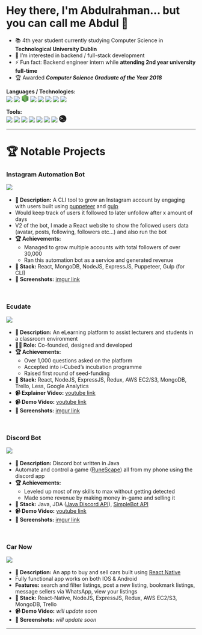 # Hey there, I'm Abdulrahman... but you can call me Abdul 👋
- 📚 4th year student currently studying Computer Science in **Technological University Dublin**
- 🤗 I’m interested in backend / full-stack development
- ⚡ Fun fact: Backend engineer intern while **attending 2nd year university full-time**
- 🏆 Awarded  ***Computer Science Graduate of the Year 2018***

**Languages / Technologies:**  
<code><img src="https://cdn.jsdelivr.net/gh/devicons/devicon/icons/javascript/javascript-original.svg" height="20"/></code>
<code><img src="https://cdn.jsdelivr.net/gh/devicons/devicon/icons/react/react-original.svg" height="20"/></code>
<code><img src="https://raw.githubusercontent.com/github/explore/80688e429a7d4ef2fca1e82350fe8e3517d3494d/topics/nodejs/nodejs.png" height="20"/></code>
<code><img src="https://cdn.jsdelivr.net/gh/devicons/devicon/icons/redux/redux-original.svg" height="20" /></code>
<code><img src="https://cdn.jsdelivr.net/gh/devicons/devicon/icons/mongodb/mongodb-plain.svg" height="20"/></code>
<code><img src="https://cdn.jsdelivr.net/gh/devicons/devicon/icons/java/java-original.svg" height="20"/></code>
<code><img src="https://cdn.jsdelivr.net/gh/devicons/devicon/icons/ruby/ruby-original.svg" height="20"/></code>
<code><img src="https://cdn.jsdelivr.net/gh/devicons/devicon/icons/rails/rails-plain.svg" height="20" /></code>

**Tools:**  
<code><img src="https://cdn.jsdelivr.net/gh/devicons/devicon/icons/git/git-plain.svg" height="20"/></code>
<code><img src="https://cdn.jsdelivr.net/gh/devicons/devicon/icons/github/github-original.svg" height="20"/></code>
<code><img src="https://cdn.jsdelivr.net/gh/devicons/devicon/icons/jira/jira-original.svg" height="20" /></code>
<code><img src="https://cdn.jsdelivr.net/gh/devicons/devicon/icons/trello/trello-plain.svg" height="20" /></code>
<code><img src="https://cdn.jsdelivr.net/gh/devicons/devicon/icons/jenkins/jenkins-original.svg" height="20" /></code>
<code><img src="https://cdn.jsdelivr.net/gh/devicons/devicon/icons/heroku/heroku-plain.svg" height="20" /></code>
<code><img src="https://cdn.jsdelivr.net/gh/devicons/devicon/icons/amazonwebservices/amazonwebservices-original.svg" height="20" /></code>
<code><img height="20" src="https://raw.githubusercontent.com/github/explore/80688e429a7d4ef2fca1e82350fe8e3517d3494d/topics/terminal/terminal.png"></code>

<hr>

# 🏆 Notable Projects
### Instagram Automation Bot
![](https://user-images.githubusercontent.com/39646629/153780578-5d6b6160-5959-4d3b-96c6-13823cc05dd9.gif)
- **📝 Description:** A CLI tool to grow an Instagram account by engaging with users built using [puppeteer](https://www.npmjs.com/package/puppeteer) and [gulp](https://www.npmjs.com/package/gulp)
- Would keep track of users it followed to later unfollow after x amount of days
- V2 of the bot, I made a React website to show the followed users data (avatar, posts, following, followers etc...) and also run the bot
- **🏆 Achievements:** 
  * Managed to grow multiple accounts with total followers of over 30,000
  * Ran this automation bot as a service and generated revenue
- **🧱 Stack:** React, MongoDB, NodeJS, ExpressJS, Puppeteer, Gulp (for CLI)
- **📸 Screenshots:** [imgur link](https://imgur.com/a/4EpmS3C)
<br>

### Ecudate
![](https://user-images.githubusercontent.com/39646629/153781042-3a20329f-87d3-40da-a01d-f0f3a7f8d2a2.gif)
- **📝 Description:** An eLearning platform to assist lecturers and students in a classroom environment
- **👨‍💼 Role:** Co-founded, designed and developed
- **🏆 Achievements:** 
  * Over 1,000 questions asked on the platform
  * Accepted into i-Cubed’s incubation programme
  * Raised first round of seed-funding
- **🧱 Stack:** React, NodeJS, ExpressJS, Redux, AWS EC2/S3, MongoDB, Trello, Less, Google Analytics
- **📹 Explainer Video:** [youtube link](https://www.youtube.com/watch?v=_EZtRBD2YQI)
- **📹 Demo Video:** [youtube link](https://www.youtube.com/watch?v=fyu02UEmln0&feature=youtu.be)
- **📸 Screenshots:** [imgur link](https://imgur.com/a/cYOsnOn)
<br>

### Discord Bot
![](https://user-images.githubusercontent.com/39646629/153781218-df95339a-f9f5-4535-9ac8-1a5663f02583.gif)
- **📝 Description:** Discord bot written in Java
- Automate and control a game ([RuneScape](https://oldschool.runescape.com/)) all from my phone using the discord app
- **🏆 Achievements:** 
  * Leveled up most of my skills to max without getting detected
  * Made some revenue by making money in-game and selling it
- **🧱 Stack:** Java, JDA ([Java Discord API](https://github.com/DV8FromTheWorld/JDA)), [SimpleBot API](https://simplebot.org/docs/)
- **📹 Demo Video:** [youtube link](https://youtu.be/woojPInzuRA)
- **📸 Screenshots:** [imgur link](https://imgur.com/a/OZTmypN)
<br>

### Car Now
![](https://user-images.githubusercontent.com/39646629/153852089-a66f6ff2-5abd-434c-8b6d-7430874f5255.gif)
- **📝 Description:** An app to buy and sell cars built using [React Native](https://reactnative.dev/)
- Fully functional app works on both IOS & Android
- **Features:** search and filter listings, post a new listing, bookmark listings, message sellers via WhatsApp, view your listings
- **🧱 Stack:** React-Native, NodeJS, ExpressJS, Redux, AWS EC2/S3, MongoDB, Trello
- **📹 Demo Video:** *will update soon*
- **📸 Screenshots:** *will update soon*
<hr />

<!-- [![Explainer Video](https://user-images.githubusercontent.com/39646629/153779065-f6070f2d-695b-41f3-8b4c-0553ebe4fa2d.png)](https://www.youtube.com/watch?v=_EZtRBD2YQI) -->

<!-- <img width="1789" alt="image" src="https://user-images.githubusercontent.com/39646629/153779065-f6070f2d-695b-41f3-8b4c-0553ebe4fa2d.png"> -->
